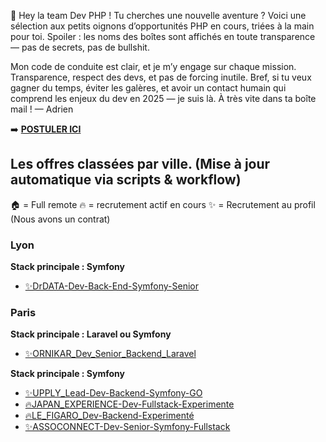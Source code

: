 🎯 Hey la team Dev PHP !
Tu cherches une nouvelle aventure ? Voici une sélection aux petits oignons d’opportunités PHP en cours, triées à la main pour toi.
Spoiler : les noms des boîtes sont affichés en toute transparence — pas de secrets, pas de bullshit.

Mon code de conduite est clair, et je m’y engage sur chaque mission. Transparence, respect des devs, et pas de forcing inutile.
 Bref, si tu veux gagner du temps, éviter les galères, et avoir un contact humain qui comprend les enjeux du dev en 2025 — je suis là.
À très vite dans ta boîte mail !
— Adrien

➡️ <b><a href="https://form.jotform.com/251094648903361" target="_blank">POSTULER ICI</a></b>

<!-- START:OFFRES_VILLE_STACK -->
## Les offres classées par ville. (Mise à jour automatique via scripts & workflow)

🏠 = Full remote
🔥 = recrutement actif en cours
✨ = Recrutement au profil (Nous avons un contrat)

### Lyon
**Stack principale : Symfony**
- [✨DrDATA-Dev-Back-End-Symfony-Senior](✨DrDATA-Dev-Back-End-Symfony-Senior.md)



### Paris
**Stack principale : Laravel ou Symfony**
- [✨ORNIKAR_Dev_Senior_Backend_Laravel](✨ORNIKAR_Dev_Senior_Backend_Laravel.md)

**Stack principale : Symfony**
- [✨UPPLY_Lead-Dev-Backend-Symfony-GO](✨UPPLY_Lead-Dev-Backend-Symfony-GO.md)
- [🔥JAPAN_EXPERIENCE-Dev-Fullstack-Experimente](🔥JAPAN_EXPERIENCE-Dev-Fullstack-Experimente.md)
- [🔥LE_FIGARO_Dev-Backend-Experimenté](🔥LE_FIGARO_Dev-Backend-Experimenté.md)
- [✨ASSOCONNECT-Dev-Senior-Symfony-Fullstack](✨ASSOCONNECT-Dev-Senior-Symfony-Fullstack.md)


<!-- END:OFFRES_VILLE_STACK -->
